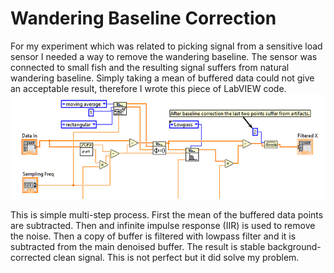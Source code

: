 # Wandering Baseline Correction
For my experiment which was related to picking signal from a sensitive 
load sensor I needed a way to remove the wandering baseline. The 
sensor was connected to small fish and the resulting signal 
suffers from natural wandering baseline. Simply taking 
a mean of buffered data could not give an acceptable result, 
therefore I wrote this piece of LabVIEW code. 
![Wandering Baseline Correction](./WanderingBaselineCorrection.png)

This is simple multi-step process. First the mean of the buffered 
data points are subtracted. Then and infinite impulse response (IIR) is 
used to remove the noise. Then a copy of buffer is filtered 
with lowpass filter and it is subtracted from the main denoised 
buffer. The result is stable background-corrected clean signal. This is 
not perfect but it did solve my problem. 
